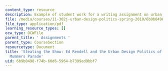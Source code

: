 ```yaml
---
content_type: resource
description: Example of student work for a writing assignment on urban design politics.
file: /media/courses/11-302j-urban-design-politics-spring-2010/6b9b0498f74b60d65964b7399ed9bbf7_MIT11_302JS10_whitlow1.pdf
file_type: application/pdf
learning_resource_types: []
ocw_type: OCWFile
parent_title: ' Assignments '
parent_type: CourseSection
resourcetype: Document
title: 'Stealing the Show: Ed Rendell and the Urban Design Politics of Philadelphia''s
  Mummers Parade'
uid: 6b9b0498-f74b-60d6-5964-b7399ed9bbf7
---
```

